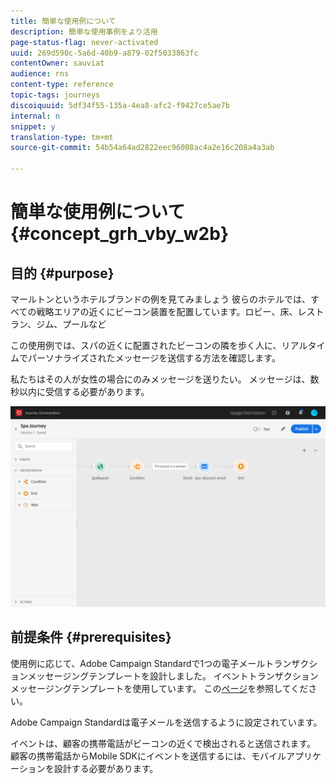 ```yaml
---
title: 簡単な使用例について
description: 簡単な使用事例をより活用
page-status-flag: never-activated
uuid: 269d590c-5a6d-40b9-a879-02f5033863fc
contentOwner: sauviat
audience: rns
content-type: reference
topic-tags: journeys
discoiquuid: 5df34f55-135a-4ea8-afc2-f9427ce5ae7b
internal: n
snippet: y
translation-type: tm+mt
source-git-commit: 54b54a64ad2822eec96008ac4a2e16c208a4a3ab

---
```



# 簡単な使用例について{#concept_grh_vby_w2b}

## 目的 {#purpose}

マールトンというホテルブランドの例を見てみましょう 彼らのホテルでは、すべての戦略エリアの近くにビーコン装置を配置しています。ロビー、床、レストラン、ジム、プールなど

この使用例では、スパの近くに配置されたビーコンの隣を歩く人に、リアルタイムでパーソナライズされたメッセージを送信する方法を確認します。

私たちはその人が女性の場合にのみメッセージを送りたい。 メッセージは、数秒以内に受信する必要があります。

![](../assets/journeyuc1_16.png)

## 前提条件 {#prerequisites}

使用例に応じて、Adobe Campaign Standardで1つの電子メールトランザクションメッセージングテンプレートを設計しました。 イベントトランザクションメッセージングテンプレートを使用しています。 この[ページ](https://docs.adobe.com/content/help/en/campaign-standard/using/communication-channels/transactional-messaging/about-transactional-messaging.html)を参照してください。

Adobe Campaign Standardは電子メールを送信するように設定されています。

イベントは、顧客の携帯電話がビーコンの近くで検出されると送信されます。 顧客の携帯電話からMobile SDKにイベントを送信するには、モバイルアプリケーションを設計する必要があります。